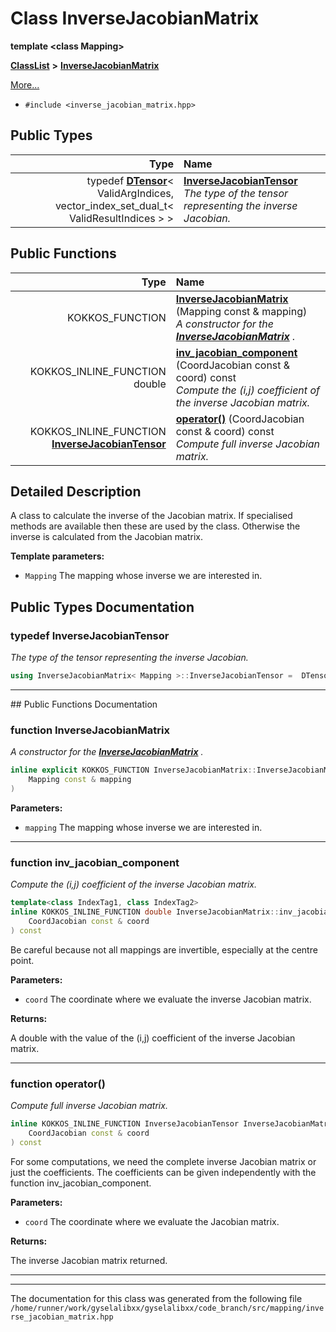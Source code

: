 

# Class InverseJacobianMatrix

**template &lt;class Mapping&gt;**



[**ClassList**](annotated.md) **>** [**InverseJacobianMatrix**](classInverseJacobianMatrix.md)



[More...](#detailed-description)

* `#include <inverse_jacobian_matrix.hpp>`

















## Public Types

| Type | Name |
| ---: | :--- |
| typedef [**DTensor**](classTensor.md)&lt; ValidArgIndices, vector\_index\_set\_dual\_t&lt; ValidResultIndices &gt; &gt; | [**InverseJacobianTensor**](#typedef-inversejacobiantensor)  <br>_The type of the tensor representing the inverse Jacobian._  |




















## Public Functions

| Type | Name |
| ---: | :--- |
|  KOKKOS\_FUNCTION | [**InverseJacobianMatrix**](#function-inversejacobianmatrix) (Mapping const & mapping) <br>_A constructor for the_ [_**InverseJacobianMatrix**_](classInverseJacobianMatrix.md) _._ |
|  KOKKOS\_INLINE\_FUNCTION double | [**inv\_jacobian\_component**](#function-inv_jacobian_component) (CoordJacobian const & coord) const<br>_Compute the (i,j) coefficient of the inverse Jacobian matrix._  |
|  KOKKOS\_INLINE\_FUNCTION [**InverseJacobianTensor**](classInverseJacobianMatrix.md#typedef-inversejacobiantensor) | [**operator()**](#function-operator) (CoordJacobian const & coord) const<br>_Compute full inverse Jacobian matrix._  |




























## Detailed Description


A class to calculate the inverse of the Jacobian matrix. If specialised methods are available then these are used by the class. Otherwise the inverse is calculated from the Jacobian matrix.




**Template parameters:**


* `Mapping` The mapping whose inverse we are interested in. 




    
## Public Types Documentation




### typedef InverseJacobianTensor 

_The type of the tensor representing the inverse Jacobian._ 
```C++
using InverseJacobianMatrix< Mapping >::InverseJacobianTensor =  DTensor<ValidArgIndices, vector_index_set_dual_t<ValidResultIndices> >;
```




<hr>
## Public Functions Documentation




### function InverseJacobianMatrix 

_A constructor for the_ [_**InverseJacobianMatrix**_](classInverseJacobianMatrix.md) _._
```C++
inline explicit KOKKOS_FUNCTION InverseJacobianMatrix::InverseJacobianMatrix (
    Mapping const & mapping
) 
```





**Parameters:**


* `mapping` The mapping whose inverse we are interested in. 




        

<hr>



### function inv\_jacobian\_component 

_Compute the (i,j) coefficient of the inverse Jacobian matrix._ 
```C++
template<class IndexTag1, class IndexTag2>
inline KOKKOS_INLINE_FUNCTION double InverseJacobianMatrix::inv_jacobian_component (
    CoordJacobian const & coord
) const
```



Be careful because not all mappings are invertible, especially at the centre point.




**Parameters:**


* `coord` The coordinate where we evaluate the inverse Jacobian matrix.



**Returns:**

A double with the value of the (i,j) coefficient of the inverse Jacobian matrix. 





        

<hr>



### function operator() 

_Compute full inverse Jacobian matrix._ 
```C++
inline KOKKOS_INLINE_FUNCTION InverseJacobianTensor InverseJacobianMatrix::operator() (
    CoordJacobian const & coord
) const
```



For some computations, we need the complete inverse Jacobian matrix or just the coefficients. The coefficients can be given independently with the function inv\_jacobian\_component.




**Parameters:**


* `coord` The coordinate where we evaluate the Jacobian matrix. 



**Returns:**

The inverse Jacobian matrix returned. 





        

<hr>

------------------------------
The documentation for this class was generated from the following file `/home/runner/work/gyselalibxx/gyselalibxx/code_branch/src/mapping/inverse_jacobian_matrix.hpp`

